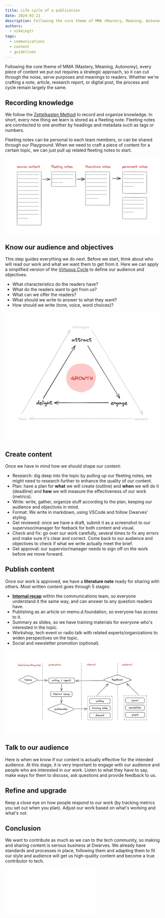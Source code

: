 ```yaml
---
title: Life cycle of a publication
date: 2024-03-21
description: Following the core theme of MMA (Mastery, Meaning, Autonomy), every piece of content we put out requires a strategic approach, so it can cut through the noise, serve purposes and meanings to readers. Whether we're crafting a note, article, research report, or digital post, the process and cycle remain largely the same...
authors:
  - nikkingtr
tags:
  - communications
  - content
  - guidelines
---
```


Following the core theme of MMA (Mastery, Meaning, Autonomy), every piece of content we put out requires a strategic approach, so it can cut through the noise, serve purposes and meanings to readers.
Whether we're crafting a note, article, research report, or digital post, the process and cycle remain largely the same.

## Recording knowledge

We follow the [Zettelkasten Method](https://www.google.com/url?sa=t&rct=j&q=&esrc=s&source=web&cd=&cad=rja&uact=8&ved=2ahUKEwjd1sqOxYSFAxWJma8BHS9-CmoQFnoECBAQAQ&url=https%3A%2F%2Fzettelkasten.de%2Foverview%2F&usg=AOvVaw3FPgOjz3YA4-_7PSvM22et&opi=89978449) to record and organize knowledge. In short, every new thing we learn is stored as a fleeting note. Fleeting notes are conntected to one another by headings and metadata such as tags or numbers.

Fleeting notes can be personal to each team members, or can be shared through our Playground. When we need to craft a piece of content for a certain topic, we can just pull up related fleeting notes to start.

![](assets/lifecycle-of-a-publication-20240329170011754.webp)

## Know our audience and objectives

This step guides everything we do next. Before we start, think about who will read our work and what we want them to get from it. Here we can apply a simplified version of the [Virtuous Cycle](https://fourweekmba.com/virtuous-cycle/) to define our audience and objectives.

- What characteristics do the readers have?
- What do the readers want to get from us?
- What can we offer the readers?
- What should we write to answer to what they want?
- How should we write (tone, voice, word choices)?

![](assets/lifecycle-of-a-publication-20240329170000789.webp)

## Create content

Once we have in mind how we should shape our content:

- Research: dig deep into the topic by pulling up our fleeting notes, we might need to research further to enhance the quality of our content.
- Plan: have a plan for **what** we will create (outline) and **when** we will do it (deadline) and **how** we will measure the effectiveness of our work (metrics).
- Write: write, gather, organize stuff according to the plan, keeping our audience and objectives in mind.
- Format: We write in markdown, using VSCode and follow Dwarves' styling.
- Get reviewed: once we have a draft, submit it as a screenshot to our supervisor/manager for feeback for both content and visual.
- Check and fix: go over our work carefully, several times to fix any errors and make sure it's clear and correct. Come back to our audience and objectives to check if what we write actually meet the brief.
- Get approval: our supervior/manager needs to sign off on the work before we move forward.

## Publish content

Once our work is approved, we have a **literature note** ready for sharing with others. Most written content goes through 5 stages:

- [**Internal recap**](how-to-recap-a-publication.md) within the communications team, so everyone understand it the same way, and can answer to any question readers have.
- Publishing as an article on memo.d.foundation, so everyone has access to it.
- Summary as slides, so we have training materials for everyone who's interested in the topic.
- Workshop, tech event or radio talk with related experts/organizations to widen perspectives on the topic.
- Social and newsletter promotion (optional).

![](assets/lifecycle-of-a-publication_pasted-image-20240404170305.webp)

## Talk to our audience

Here is when we know if our content is actually effective for the intended audience. At this stage, it is very important to engage with our audience and people who are interested in our work. Listen to what they have to say, make ways for them to discuss, ask questions and provide feedback to us.

## Refine and upgrade

Keep a close eye on how people respond to our work (by tracking metrics you set out when you plan). Adjust our work based on what's working and what's not.

## Conclusion

We want to contribute as much as we can to the tech community, so making and sharing content is serious business at Dwarves.
We already have standards and processes in place, following them and adapting them to fit our style and audience will get us high-quality content and become a true contributor to tech.

![](assets/lifecycle-of-a-publication.pdf)

